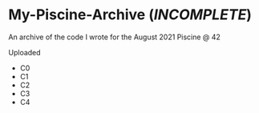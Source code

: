 # My-Piscine-Archive (*INCOMPLETE*)
An archive of the code I wrote for the August 2021 Piscine @ 42

Uploaded 
* C0
* C1
* C2
* C3
* C4
